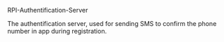 <h>RPI-Authentification-Server</h>
<p>The authentification server, used for sending SMS to confirm the phone number in app during registration.</p>
